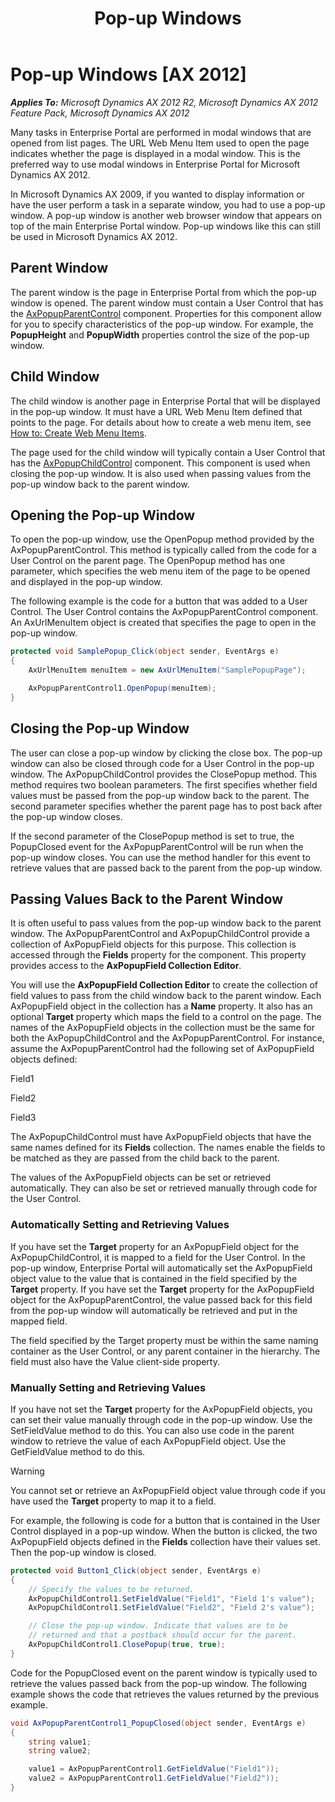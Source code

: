 ﻿---
title: Pop-up Windows
TOCTitle: Pop-up Windows
ms:assetid: 6f1de021-5ca6-4a20-b624-079e41e08010
ms:mtpsurl: https://msdn.microsoft.com/en-us/library/Cc592938(v=AX.60)
ms:contentKeyID: 28119437
ms.date: 11/07/2012
mtps_version: v=AX.60
dev_langs:
- csharp
---

# Pop-up Windows [AX 2012]


_**Applies To:** Microsoft Dynamics AX 2012 R2, Microsoft Dynamics AX 2012 Feature Pack, Microsoft Dynamics AX 2012_

Many tasks in Enterprise Portal are performed in modal windows that are opened from list pages. The URL Web Menu Item used to open the page indicates whether the page is displayed in a modal window. This is the preferred way to use modal windows in Enterprise Portal for Microsoft Dynamics AX 2012.

In Microsoft Dynamics AX 2009, if you wanted to display information or have the user perform a task in a separate window, you had to use a pop-up window. A pop-up window is another web browser window that appears on top of the main Enterprise Portal window. Pop-up windows like this can still be used in Microsoft Dynamics AX 2012.

## Parent Window

The parent window is the page in Enterprise Portal from which the pop-up window is opened. The parent window must contain a User Control that has the [AxPopupParentControl](axpopupparentcontrol.md) component. Properties for this component allow for you to specify characteristics of the pop-up window. For example, the **PopupHeight** and **PopupWidth** properties control the size of the pop-up window.

## Child Window

The child window is another page in Enterprise Portal that will be displayed in the pop-up window. It must have a URL Web Menu Item defined that points to the page. For details about how to create a web menu item, see [How to: Create Web Menu Items](how-to-create-web-menu-items.md).

The page used for the child window will typically contain a User Control that has the [AxPopupChildControl](axpopupchildcontrol.md) component. This component is used when closing the pop-up window. It is also used when passing values from the pop-up window back to the parent window.

## Opening the Pop-up Window

To open the pop-up window, use the OpenPopup method provided by the AxPopupParentControl. This method is typically called from the code for a User Control on the parent page. The OpenPopup method has one parameter, which specifies the web menu item of the page to be opened and displayed in the pop-up window.

The following example is the code for a button that was added to a User Control. The User Control contains the AxPopupParentControl component. An AxUrlMenuItem object is created that specifies the page to open in the pop-up window.

``` csharp
protected void SamplePopup_Click(object sender, EventArgs e)
{
    AxUrlMenuItem menuItem = new AxUrlMenuItem("SamplePopupPage");

    AxPopupParentControl1.OpenPopup(menuItem);
}
```

## Closing the Pop-up Window

The user can close a pop-up window by clicking the close box. The pop-up window can also be closed through code for a User Control in the pop-up window. The AxPopupChildControl provides the ClosePopup method. This method requires two boolean parameters. The first specifies whether field values must be passed from the pop-up window back to the parent. The second parameter specifies whether the parent page has to post back after the pop-up window closes.

If the second parameter of the ClosePopup method is set to true, the PopupClosed event for the AxPopupParentControl will be run when the pop-up window closes. You can use the method handler for this event to retrieve values that are passed back to the parent from the pop-up window.

## Passing Values Back to the Parent Window

It is often useful to pass values from the pop-up window back to the parent window. The AxPopupParentControl and AxPopupChildControl provide a collection of AxPopupField objects for this purpose. This collection is accessed through the **Fields** property for the component. This property provides access to the **AxPopupField Collection Editor**.

You will use the **AxPopupField Collection Editor** to create the collection of field values to pass from the child window back to the parent window. Each AxPopupField object in the collection has a **Name** property. It also has an optional **Target** property which maps the field to a control on the page. The names of the AxPopupField objects in the collection must be the same for both the AxPopupChildControl and the AxPopupParentControl. For instance, assume the AxPopupParentControl had the following set of AxPopupField objects defined:

Field1

Field2

Field3

The AxPopupChildControl must have AxPopupField objects that have the same names defined for its **Fields** collection. The names enable the fields to be matched as they are passed from the child back to the parent.

The values of the AxPopupField objects can be set or retrieved automatically. They can also be set or retrieved manually through code for the User Control.

### Automatically Setting and Retrieving Values

If you have set the **Target** property for an AxPopupField object for the AxPopupChildControl, it is mapped to a field for the User Control. In the pop-up window, Enterprise Portal will automatically set the AxPopupField object value to the value that is contained in the field specified by the **Target** property. If you have set the **Target** property for the AxPopupField object for the AxPopupParentControl, the value passed back for this field from the pop-up window will automatically be retrieved and put in the mapped field.

The field specified by the Target property must be within the same naming container as the User Control, or any parent container in the hierarchy. The field must also have the Value client-side property.

### Manually Setting and Retrieving Values

If you have not set the **Target** property for the AxPopupField objects, you can set their value manually through code in the pop-up window. Use the SetFieldValue method to do this. You can also use code in the parent window to retrieve the value of each AxPopupField object. Use the GetFieldValue method to do this.


> [!WARNING]
> <P>You cannot set or retrieve an AxPopupField object value through code if you have used the <STRONG>Target</STRONG> property to map it to a field.</P>



For example, the following is code for a button that is contained in the User Control displayed in a pop-up window. When the button is clicked, the two AxPopupField objects defined in the **Fields** collection have their values set. Then the pop-up window is closed.

``` csharp
protected void Button1_Click(object sender, EventArgs e)
{
    // Specify the values to be returned.
    AxPopupChildControl1.SetFieldValue("Field1", "Field 1's value");
    AxPopupChildControl1.SetFieldValue("Field2", "Field 2's value");

    // Close the pop-up window. Indicate that values are to be
    // returned and that a postback should occur for the parent.
    AxPopupChildControl1.ClosePopup(true, true);
}
```

Code for the PopupClosed event on the parent window is typically used to retrieve the values passed back from the pop-up window. The following example shows the code that retrieves the values returned by the previous example.

``` csharp
void AxPopupParentControl1_PopupClosed(object sender, EventArgs e)
{
    string value1;
    string value2;

    value1 = AxPopupParentControl1.GetFieldValue("Field1"));
    value2 = AxPopupParentControl1.GetFieldValue("Field2"));
}
```

